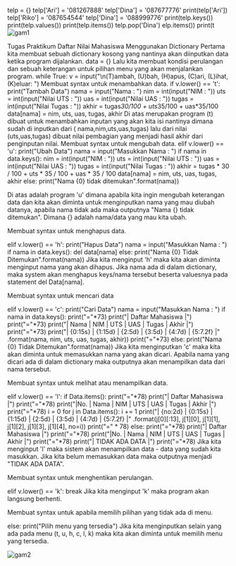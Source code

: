 telp = {}
telp['Ari'] = '081267888'
telp['Dina'] = '087677776'
print(telp['Ari'])
telp['Riko'] = '087654544'
telp['Dina'] = '088999776'
print(telp.keys())
print(telp.values())
print(telp.items())
telp.pop('Dina')
elp.items())
print(t![gam1](https://user-images.githubusercontent.com/116443572/204195757-c3b1a3fe-fbf5-4fea-ac93-911c2dcbfd45.png)



Tugas Praktikum
Daftar Nilai Mahasiswa Menggunakan Dictionary
Pertama kita membuat sebuah dictionary kosong yang nantinya akan diinputkan data ketika program dijalankan.
data = {}
Lalu kita membuat kondisi perulangan dan sebuah keterangan untuk pilihan menu yang akan menjalankan program.
while True:
    v = input("\n(T)ambah, (U)bah, (H)apus, (C)ari, (L)ihat, (K)eluar: ")
Membuat syntax untuk menambahkan data.
if v.lower() == 't':
        print("Tambah Data")
        nama = input("Nama           : ")
        nim = int(input("NIM            : "))
        uts = int(input("Nilai UTS      : "))
        uas = int(input("Nilai UAS      : "))
        tugas = int(input("Nilai Tugas    : "))
        akhir = tugas*30/100 + uts*35/100 + uas*35/100
        data[nama] = nim, uts, uas, tugas, akhir
Di atas merupakan program (t) dibuat untuk menambahkan inputan yang akan kita isi nantinya dimana sudah di inputkan dari ( nama,nim,uts,uas,tugas) lalu dari nilai (uts,uas,tugas) dibuat nilai pembagian yang menjadi hasil akhir dari penginputan nilai.
Membuat syntax untuk mengubah data.
 elif v.lower() == 'u':
        print("Ubah Data")
        nama = input("Masukkan Nama  : ")
        if nama in data.keys():
            nim = int(input("NIM            : "))
            uts = int(input("Nilai UTS      : "))
            uas = int(input("Nilai UAS      : "))
            tugas = int(input("Nilai Tugas    : "))
            akhir = tugas * 30 / 100 + uts * 35 / 100 + uas * 35 / 100
            data[nama] = nim, uts, uas, tugas, akhir
        else:
            print("Nama {0} tidak ditemukan".format(nama))

Di atas adalah program 'u' dimana apabila kita ingin mengubah keterangan data dan kita akan diminta untuk menginputkan nama yang mau diubah datanya, apabila nama tidak ada maka outputnya "Nama {} tidak ditemukan". Dimana {} adalah nama/data yang mau kita ubah.

Membuat syntax untuk menghapus data.

elif v.lower() == 'h':
        print("Hapus Data")
        nama = input("Masukkan Nama  : ")
        if nama in data.keys():
            del data[nama]
        else:
            print("Nama {0} Tidak Ditemukan".format(nama))
Jika kita menginput 'h' maka kita akan diminta menginput nama yang akan dihapus. Jika nama ada di dalam dictionary, maka system akan menghapus keys/nama tersebut beserta valuesnya pada statement del Data[nama].

Membuat syntax untuk mencari data

elif v.lower() == 'c':
        print("Cari Data")
        nama = input("Masukkan Nama : ")
        if nama in data.keys():
            print("="*73)
            print("|                             Daftar Mahasiswa                          |")
            print("="*73)
            print("| Nama            |       NIM       |  UTS  |  UAS  |  Tugas  |  Akhir  |")
            print("="*73)
            print("| {0:15s} | {1:15d} | {2:5d} | {3:5d} | {4:7d} | {5:7.2f} |"
                  .format(nama, nim, uts, uas, tugas, akhir))
            print("="*73)
        else:
            print("Nama {0} Tidak Ditemukan".format(nama))
Jika kita menginputkan 'c' maka kita akan diminta untuk memasukkan nama yang akan dicari. Apabila nama yang dicari ada di dalam dictionary maka outputnya akan menampilkan data dari nama tersebut.

Membuat syntax untuk melihat atau menampilkan data.

elif v.lower() == 'l':
        if Data.items():
            print("="*78)
            print("|                               Daftar Mahasiswa                             |")
            print("="*78)
            print("|No. | Nama            |       NIM       |  UTS  |  UAS  |  Tugas  |  Akhir  |")
            print("="*78)
            i = 0
            for j in Data.items():
                i += 1
                print("| {no:2d} | {0:15s} | {1:15d} | {2:5d} | {3:5d} | {4:7d} | {5:7.2f} |"
                      .format(j[0][:13], j[1][0], j[1][1], j[1][2], j[1][3], j[1][4], no=i))
            print("=" * 78)
        else:
            print("="*78)
            print("|                               Daftar Mahasiswa                             |")
            print("="*78)
            print("|No. | Nama            |       NIM       |  UTS  |  UAS  |  Tugas  |  Akhir  |")
            print("="*78)
            print("|                                TIDAK ADA DATA                              |")
            print("="*78)
Jika kita menginput 'l' maka sistem akan menampilkan data - data yang sudah kita masukkan. Jika kita belum memasukkan data maka outputnya menjadi "TIDAK ADA DATA".

Membuat syntax untuk menghentikan perulangan.

 elif v.lower() == 'k':
            break
Jika kita menginput 'k' maka program akan langsung berhenti.

Membuat syntax untuk apabila memilih pilihan yang tidak ada di menu.

 else:
        print("Pilih menu yang tersedia")
Jika kita menginputkan selain yang ada pada menu (t, u, h, c, l, k) maka kita akan diminta untuk memilih menu yang tersedia.

![gam2](https://user-images.githubusercontent.com/116443572/204195823-7f9df642-4b7d-4f18-ae06-5f872c9473b3.png)
